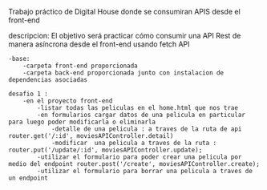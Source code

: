 Trabajo práctico de Digital House donde se consumiran APIS desde el front-end


descripcion: El objetivo será practicar cómo consumir una API Rest de manera
asíncrona desde el front-end usando fetch API

    -base:
        -carpeta front-end proporcionada
        -carpeta back-end proporcionada junto con instalacion de dependencias asociadas

    desafio 1 :
        -en el proyecto front-end
            -listar todas las peliculas en el home.html que nos trae
            -en formularios cargar datos de una pelicula en particular para luego poder modificarla o eliminarla
                -detalle de una pelicula : a traves de la ruta de api router.get('/:id', moviesAPIController.detail)
                -modificar  una pelicula a traves de la ruta : router.put('/update/:id', moviesAPIController.update);
            -utilizar el formulario para poder crear una pelicula por medio del endpoint router.post('/create', moviesAPIController.create);
            -utilizar el formulario para borrar una pelicula a traves de un endpoint
            